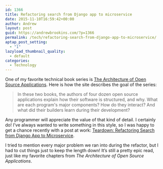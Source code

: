 ```yaml
---
id: 1366
title: Refactoring search from Django app to microservice
date: 2015-11-10T16:59:42+00:00
author: Andrew
layout: post
guid: https://andrewbrookins.com/?p=1366
permalink: /tech/refactoring-search-from-django-app-to-microservice/
aptap_post_setting:
  - "1"
lazyload_thumbnail_quality:
  - default
categories:
  - Technology
---
```

One of my favorite technical book series is [The Architecture of Open Source Applications](http://aosabook.org/en/index.html). Here is how the site describes the goal of the series:

> In these two books, the authors of four dozen open source applications explain how their software is structured, and why. What are each program's major components? How do they interact? And what did their builders learn during their development?

Any programmer will appreciate the value of that kind of detail. I certainly do! I’ve always wanted to write something in this style, so I was happy to get a chance recently with a post at work: [Teardown: Refactoring Search from Django App to Microservice](https://www.safaribooksonline.com/blog/2015/11/03/teardown-refactoring-search-from-monolith-to-microservice/).

I tried to mention every major problem we ran into during the refactor, but I had to cut things just to keep the length down! It’s still a pretty epic read, just like my favorite chapters from _The Architecture of Open Source Applications_.